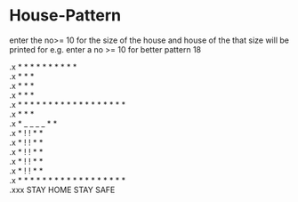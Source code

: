 # House-Pattern
enter the no>= 10 for the size of the house and house of the that size will be printed
for e.g.
enter a no >= 10 for better pattern 18

.x                * * * * * * * * * *                                                                                                                   
.x              *    *                *                                                                                                                                          
.x            *        *                *                                                                                                                           
.x          *            *                *                                                                                                                                  
.x        * * * * * * * * * * * * * * * * * *                                                                                                                                   
.x        *               *                 *                                                                                                                                  
.x        *    _ _ _ _    *                 *                                                                                                                                
.x        *    !     !    *                 *                                                                                                                               
.x        *    !     !    *                 *                                                                                                                                   
.x        *    !     !    *                 *                                                                                                                                    
.x        *    !     !    *                 *                                                                                                                                     
.x        *    !     !    *                 *                                                                                                                                       
.x        * * * * * * * * * * * * * * * * * *                                                                                                                                       
.xxx             STAY HOME STAY SAFE                                                                                                                                                     
